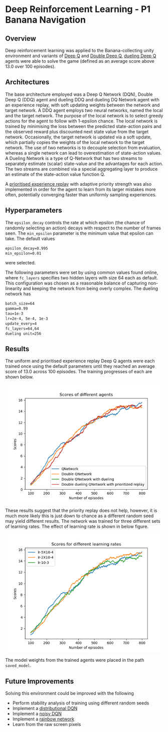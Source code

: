 # Deep Reinforcement Learning - P1 Banana Navigation

## Overview

Deep reinforcement learning was applied to the Banana-collecting unity environment and variants of [Deep Q](https://arxiv.org/abs/1312.5602.pdf) and [Double Deep Q](https://arxiv.org/pdf/1509.06461.pdf), [dueling Deep Q](https://arxiv.org/abs/1511.06581v3) agents were able to solve the game (defined as an average score above 13.0 over 100 episodes).

## Architectures

The base architecture employed was a Deep Q Network (DQN), Double Deep Q (DDQ) agent and dueling DDQ and dueling DQ Network agent with an experience replay, with soft updating weights between the network and target network. A DDQ agent employs two neural networks, named the local and the target network. The purpose of the local network is to select greedy actions for the agent to follow with 1-epsilon chance. The local network is trained by minimising the loss between the predicted state-action pairs and the observed reward plus discounted next state value from the target network. Occasionally, the target network is updated via a soft update, which partially copies the weights of the local network to the target network. The use of two networks is to decouple selection from evaluation, whereas a single network can lead to overestimation of state-action values.
A Dueling Network is a type of Q-Network that has two streams to separately estimate (scalar) state-value and the advantages for each action. The two streams are combined via a special aggregating layer to produce an estimate of the state-action value function Q. 

A [prioritised experience replay](https://arxiv.org/pdf/1511.05952.pdf) with adaptive priority strength was also implemented in order for the agent to learn from its larger mistakes more often, potentially converging faster than uniformly sampling experiences.

## Hyperparameters

The `epsilon_decay` controls the rate at which epsilon (the chance of randomly selecting an action) decays with respect to the number of frames seen. The `min_epsilon` parameter is the minimum value that epsilon can take. The default values

```
epsilon_decay=0.995
min_epsilon=0.01
```

were selected.

The following parameters were set by using common values found online, where `fc_layers` specifies two hidden layers with size 64 each as default. This configuration was chosen as a reasonable balance of capturing non-linearity and keeping the network from being overly complex. The dueling network has 

```
batch_size=64
gamma=0.99
tau=1e-3
lr=2e-4, 5e-4, 1e-3
update_every=4
fc_layers=64,64
dueling unit=256
```


## Results

The uniform and prioritised experience replay Deep Q agents were each trained once using the default parameters until they reached an average score of 13.0 across 100 episodes. The training progresses of each are shown below.

![](results/Scores_of_different_agents.png)

These results suggest that the priority replay does not help, however, it is much more likely this is just down to chance as a different random seed may yield different results. The network was trained for three different sets of learning rates. The effect of learning rate is shown in below figure. 

![](results/Scores_for_different_learning_rates.png)

The model weights from the trained agents were placed in the path `saved_model`.

## Future Improvements

Solving this environment could be improved with the following

- Perform stability analysis of training using different random seeds
- Implement a [distributional DQN](https://arxiv.org/pdf/1707.06887.pdf)
- Implement a [noisy DQN](https://arxiv.org/pdf/1706.10295.pdf)
- Implement a [rainbow network](https://arxiv.org/pdf/1710.02298.pdf)
- Learn from the raw screen pixels